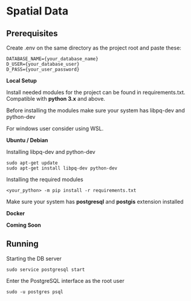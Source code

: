 # Spatial Data

## Prerequisites

Create .env on the same directory as the project root and paste these:
```
DATABASE_NAME={your_database_name}
D_USER={your_database_user}
D_PASS={your_user_password}
```

**Local Setup**

Install needed modules for the project can be found in requirements.txt. Compatible with **python 3.x** and above.

Before installing the modules make sure your system has libpq-dev and python-dev

For windows user consider using WSL.

**Ubuntu / Debian**

Installing libpq-dev and python-dev

```
sudo apt-get update
sudo apt-get install libpq-dev python-dev
```

Installing the required modules
```
<your_python> -m pip install -r requirements.txt
```
Make sure your system has **postgresql** and **postgis** extension installed

**Docker**

**Coming Soon**

## Running

Starting the DB server
```
sudo service postgresql start
```

Enter the PostgreSQL interface as the root user
```
sudo -u postgres psql
```




